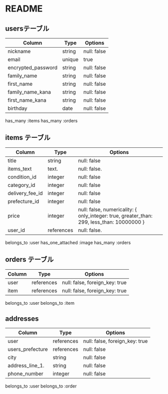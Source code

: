# README


## usersテーブル

| Column            | Type       | Options     |
| ------------------| ---------- | ------------|
| nickname          | string     | null: false |
| email             | unique     | true        |
| encrypted_password| string     | null: false |
| family_name       | string     | null: false |
| first_name        | string     | null: false |
| family_name_kana  | string     | null: false |
| first_name_kana   | string     | null: false |
| birthday          | date       | null: false |

has_many :items
has_many :orders


## items テーブル

| Column          | Type      | Options                        |
| ------          | ------    | -----------                    |
| title           | string    | null: false                    |
| items_text      | text.     | null: false.                   |
| condition_id    | integer   | null: false                    |
| category_id     | integer   | null: false                    |
| delivery_fee_id | integer   | null: false                    |
| prefecture_id   | integer   | null: false                    | 
| price           | integer   | null: false, numericality: { only_integer: true, greater_than: 299, less_than: 10000000 }   |
| user_id         | references| null: false.                   |

belongs_to :user
has_one_attached :image
has_many :orders

## orders テーブル

| Column  | Type       | Options                        |
| ------- | ---------- | ------------------------------ |
| user    | references | null: false, foreign_key: true |
| item    | references | null: false, foreign_key: true |

belongs_to :user
belongs_to :item


## addresses

| Column              | Type       | Options                        |
| -------             | ---------- | ------------------------------ |
| user                | references | null: false, foreign_key: true |
| users_prefecture    | references | null: false                    |
| city                | string     | null: false                    |
| address_line_1.     | string     | null: false                    |
| phone_number        | integer    | null: false                    |


belongs_to :user
belongs_to :order
